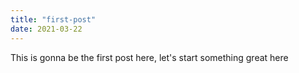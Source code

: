 ```yaml
---
title: "first-post"
date: 2021-03-22
---
```

This is gonna be the first post here, let's start something great here  
